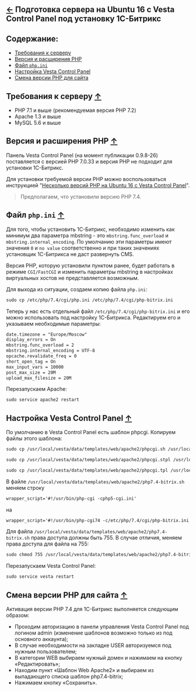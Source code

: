 [&larr;](readme.md "Ubuntu") Подготовка сервера на Ubuntu 16 c Vesta Control Panel под установку 1С-Битрикс
-----------------------------------------------------------------------------------------------------------

## <a name="content"></a> Содержание:

- [Требования к серверу](#server-requirements)
- [Версия и расширения PHP](#php-version-and-extensions)
- [Файл `php.ini`](#file-php-ini)
- [Настройка Vesta Control Panel](#setting-up-vesta-control-panel)
- [Смена версии PHP для сайта](#php-version-change-for-the-site)

## <a name="server-requirements"></a> Требования к серверу [&uarr;](#content "Содержание")

- PHP 7.1 и выше (рекомендуемая версия PHP 7.2)
- Apache 1.3 и выше
- MySQL 5.6 и выше

## <a name="php-version-and-extensions"></a> Версия и расширения PHP [&uarr;](#content "Содержание")

Панель Vesta Control Panel (на момент публикации 0.9.8-26) поставляется с версией PHP 7.0.33 и версия PHP не подходит для установки 1С-Битрикс.

Для установки требуемой версии PHP можно воспользоваться инструкцией "[Несколько версий PHP на Ubuntu 16 c Vesta Control Panel](multiple-php-versions-on-ubuntu-16-with-vesta-control-panel.md)".

> Предполагаем, что установили версию PHP 7.4.

## <a name="file-php-ini"></a> Файл `php.ini` [&uarr;](#content "Содержание")

Для того, чтобы установить 1С-Битрикс, необходимо изменить как минимум два параметра mbstring - это `mbstring.func_overload` и `mbstring.internal_encoding`. По умолчанию эти параметры имеют значения `0` и `no value` соответственно и при таких значениях установщик 1С-Битрикса не даст развернуть CMS.

Версия PHP, которую установили пунктом ранее, будет работать в режиме `CGI/FastCGI` и изменить параметры mbstring в настройках виртуальных хостов не представляется возможным.

Для выхода из ситуации, создаем копию файла `php.ini`:

```markdown
sudo cp /etc/php/7.4/cgi/php.ini /etc/php/7.4/cgi/php-bitrix.ini
```

Теперь у нас есть отдельный файл `/etc/php/7.4/cgi/php-bitrix.ini` и его можно использовать под настройку 1С-Битрикса. Редактируем его и указываем необходимые параметры:

```markdown
date.timezone = "Europe/Moscow"
display_errors = On
mbstring.func_overload = 2
mbstring.internal_encoding = UTF-8
opcache.revalidate_freq = 0
short_open_tag = On
max_input_vars = 10000
post_max_size = 20M
upload_max_filesize = 20M
```

Перезапускаем Apache:

```markdown
sudo service apache2 restart
```

## <a name="setting-up-vesta-control-panel"></a> Настройка Vesta Control Panel [&uarr;](#content "Содержание")

По умолчанию в Vesta Control Panel есть шаблон phpcgi. Копируем файлы этого шаблона:

```markdown
sudo cp /usr/local/vesta/data/templates/web/apache2/phpcgi.sh /usr/local/vesta/data/templates/web/apache2/php7.4-bitrix.sh
```

```markdown
sudo cp /usr/local/vesta/data/templates/web/apache2/phpcgi.stpl /usr/local/vesta/data/templates/web/apache2/php7.4-bitrix.stpl
```

```markdown
sudo cp /usr/local/vesta/data/templates/web/apache2/phpcgi.tpl /usr/local/vesta/data/templates/web/apache2/php7.4-bitrix.tpl
```

В файле `/usr/local/vesta/data/templates/web/apache2/php7.4-bitrix.sh` меняем строку

```markdown
wrapper_script='#!/usr/bin/php-cgi -cphp5-cgi.ini'
```

на

```markdown
wrapper_script='#!/usr/bin/php-cgi74 -c/etc/php/7.4/cgi/php-bitrix.ini'
```

Для файла `/usr/local/vesta/data/templates/web/apache2/php7.4-bitrix.sh` права доступа должны быть 755. В случае отличия, меняем права доступа для файла на 755:

```markdown
sudo chmod 755 /usr/local/vesta/data/templates/web/apache2/php7.4-bitrix.sh
```

Перезапускаем Vesta Control Panel:

```markdown
sudo service vesta restart
```

## <a name="php-version-change-for-the-site"></a> Смена версии PHP для сайта [&uarr;](#content "Содержание")

Активация версии PHP 7.4 для 1С-Битрикс выполняется следующим образом:

- Проходим авторизацию в панели управления Vesta Control Panel под логином admin (изменение шаблонов возможно только из под основного аккаунта);
- В случае необходимости на закладке USER авторизуемся под нужным пользователем;
- В категории WEB выбираем нужный домен и нажимаем на кнопку «Редактировать»;
- Находим пункт «Шаблон Web Apache2» и выбираем из выпадающего списка шаблон php7.4-bitrix;
- Нажимаем кнопку «Сохранить».